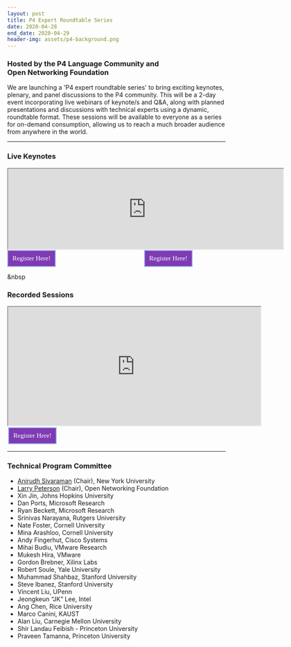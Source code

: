 ```yaml
---
layout: post
title: P4 Expert Roundtable Series
date: 2020-04-28
end_date: 2020-04-29
header-img: assets/p4-background.png
---
```


### Hosted by the P4 Language Community and <br /> Open Networking Foundation  

We are launching a 'P4 expert roundtable series' to bring exciting keynotes, plenary, and panel discussions to the P4 community.  This will be a 2-day event incorporating live webinars of keynote/s and Q&A, along with planned presentations and discussions with technical experts using a dynamic, roundtable format. These sessions will be available to everyone as a series for on-demand consumption, allowing us to reach a much broader audience from anywhere in the world.

---
### Live Keynotes
<iframe width="635" height="185" src="https://docs.google.com/spreadsheets/d/e/2PACX-1vTdXS1YIDKrt--PtzycKIfhPQBIn5wGubSzt0CNiXyInUf9HsyO81jw5NAwZybLxw/pubhtml?gid=1804513360&amp;single=true&amp;widget=false&amp;headers=false&amp;chrome=false"></iframe>     

<!DOCTYPE html>
<html>
   <head>
<style>
         .button1 {
         background-color: #7e3bb3;
         border: none;
         color: white;
         padding: 9px 10px;
         font-family:Avenir;
         box-shadow: 0px 0px 0px 2px #9fb4f2;
         text-align: center;
         text-decoration: none;
         display: inline-block;
         font-size: 15px;
         margin: 2px 2px;
         cursor: pointer;
         }
        .button1:hover {
	background:linear-gradient(to bottom, #476e9e 5%, #7892c2 100%);
	background-color:#476e9e;
}
        .button1:active {
	position:relative;
	top:1px;
}
	.leftcenter {
  	margin: auto;
  	width: 1225px;
}
	.rightcenter {
 	margin: auto;
  	width: 300px;
}
	span.a {
  		display: inline; 
 		width: 100px;
 		height: 100px;
  		padding: 100px;  
  		background-color: clear;
}
     </style>
   </head>
   <body>
<div class="leftcenter">
      <a href="https://onf.zoom.us/webinar/register/WN__wcvk1iTRMuv60ItAoL1KQ"class="button1">Register Here!</a> 
<span class="a"></span>
<class="leftcenter">
<a href="https://onf.zoom.us/webinar/register/WN_7B2D5SVTT9-4-g3Hc1HW1A" class="button1">Register Here!</a>
</div>
   </body>
</html>

&nbsp

### Recorded Sessions
<iframe width="583" height="273" src="https://docs.google.com/spreadsheets/d/e/2PACX-1vTdXS1YIDKrt--PtzycKIfhPQBIn5wGubSzt0CNiXyInUf9HsyO81jw5NAwZybLxw/pubhtml?gid=1278004574&amp;single=true&amp;widget=false&amp;headers=false&amp;chrome=false"></iframe>


<!DOCTYPE html>
<html>
   <head>
<style>
         .button2 {
         background-color: #7e3bb3;
         border: none;
         color: white;
         padding: 9px 10px;
         font-family:Avenir;
         box-shadow: 0px 0px 0px 2px #9fb4f2;
         text-align: center;
         text-decoration: none;
         display: inline-block;
         font-size: 15px;
         margin: 2px 2px;
         cursor: pointer;
         }
        .button2:hover {
	background:linear-gradient(to bottom, #476e9e 5%, #7892c2 100%);
	background-color:#476e9e;
}
        .button2:active {
	position:relative;
	top:1px;
}
	.center {
  	margin: auto;
  	width: 1000px;
  	padding: 2px;
}
      </style>
   </head>
   <body>
<div class="center"/>
      <a href="https://www.opennetworking.org/p4-expert-roundtable-series/" class="button2">Register Here!</a>
</div>
   </body>
</html>

---                                                                                                          

### Technical Program Committee
* [Anirudh Sivaraman](https://cs.nyu.edu/~anirudh/) (Chair), New York University
* [Larry Peterson](https://www.opennetworking.org/executive-team/#bio-Larry-Peterson) (Chair), Open Networking Foundation
* Xin Jin, Johns Hopkins University
* Dan Ports, Microsoft Research
* Ryan Beckett, Microsoft Research
* Srinivas Narayana, Rutgers University
* Nate Foster, Cornell University 
* Mina Arashloo, Cornell University
* Andy Fingerhut, Cisco Systems
* Mihai Budiu, VMware Research
* Mukesh Hira, VMware
* Gordon Brebner, Xilinx Labs
* Robert Soule, Yale University
* Muhammad Shahbaz, Stanford University
* Steve Ibanez, Stanford University
* Vincent Liu, UPenn
* Jeongkeun “JK” Lee, Intel
* Ang Chen, Rice University
* Marco Canini, KAUST 
* Alan Liu, Carnegie Mellon University
* Shir Landau Feibish - Princeton University
* Praveen Tamanna, Princeton University

